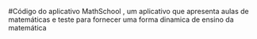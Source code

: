 #Código do aplicativo MathSchool , um aplicativo que apresenta aulas de matemáticas e teste para fornecer uma forma dinamica de ensino da matemática
